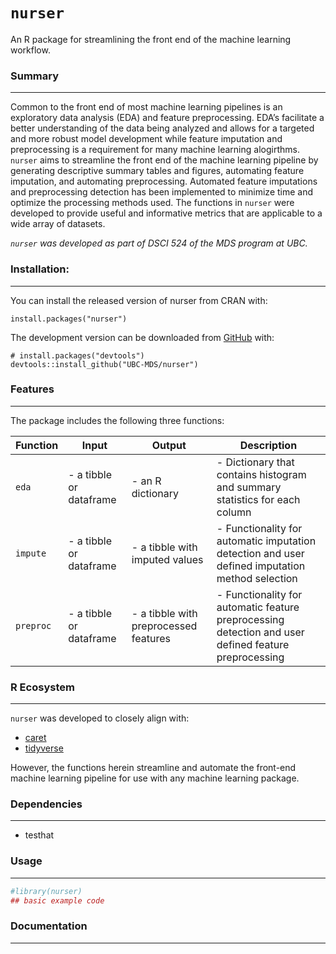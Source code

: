 
<!-- README.md is generated from README.Rmd. Please edit that file -->

# `nurser`

<!-- badges: start -->

<!-- badges: end -->

An R package for streamlining the front end of the machine learning
workflow.

### Summary

-----

Common to the front end of most machine learning pipelines is an
exploratory data analysis (EDA) and feature preprocessing. EDA’s
facilitate a better understanding of the data being analyzed and allows
for a targeted and more robust model development while feature
imputation and preprocessing is a requirement for many machine learning
alogirthms. `nurser` aims to streamline the front end of the machine
learning pipeline by generating descriptive summary tables and figures,
automating feature imputation, and automating preprocessing. Automated
feature imputations and preprocessing detection has been implemented to
minimize time and optimize the processing methods used. The functions in
`nurser` were developed to provide useful and informative metrics that
are applicable to a wide array of datasets.

*`nurser` was developed as part of DSCI 524 of the MDS program at UBC.*

### Installation:

-----

You can install the released version of nurser from CRAN with:

    install.packages("nurser")

The development version can be downloaded from
[GitHub](https://github.com/UBC-MDS/nurser) with:

    # install.packages("devtools")
    devtools::install_github("UBC-MDS/nurser")

### Features

-----

The package includes the following three
functions:

| Function  | Input                    | Output                                 | Description                                                                                           |
| --------- | ------------------------ | -------------------------------------- | ----------------------------------------------------------------------------------------------------- |
| `eda`     | \- a tibble or dataframe | \- an R dictionary                     | \- Dictionary that contains histogram and summary statistics for each column                          |
| `impute`  | \- a tibble or dataframe | \- a tibble with imputed values        | \- Functionality for automatic imputation detection and user defined imputation method selection      |
| `preproc` | \- a tibble or dataframe | \- a tibble with preprocessed features | \- Functionality for automatic feature preprocessing detection and user defined feature preprocessing |

### R Ecosystem

-----

`nurser` was developed to closely align with:

  - [caret](https://cran.r-project.org/web/packages/caret/index.html)  
  - [tidyverse](https://www.tidyverse.org/)

However, the functions herein streamline and automate the front-end
machine learning pipeline for use with any machine learning package.

### Dependencies

-----

  - testhat

### Usage

-----

``` r
#library(nurser)
## basic example code
```

### Documentation

-----
